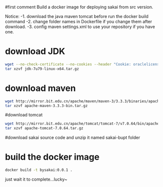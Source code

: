 #first comment
Build a docker image for deploying sakai from src version.

Notice:
-1. download the java maven tomcat before run the docker build command
-2. change folder names in Dockerfile if you change them after download.
-3. config maven settings.xml to use your repository if you have one.


# download JDK
```bash
wget --no-check-certificate --no-cookies --header "Cookie: oraclelicense=accept-securebackup-cookie" http://download.oracle.com/otn-pub/java/jdk/7u79-b15/jdk-7u79-linux-x64.tar.gz
tar xzvf jdk-7u79-linux-x64.tar.gz
```

# download maven
```bash
wget http://mirror.bit.edu.cn/apache/maven/maven-3/3.3.3/binaries/apache-maven-3.3.3-bin.tar.gz
tar xzvf apache-maven-3.3.3-bin.tar.gz
```

#download tomcat
```bash
wget http://mirror.bit.edu.cn/apache/tomcat/tomcat-7/v7.0.64/bin/apache-tomcat-7.0.64.tar.gz
tar xzvf apache-tomcat-7.0.64.tar.gz

```

#download sakai source code and unzip it named sakai-bupt folder


# build the docker image
```bash
docker build -t bysakai:0.0.1 .
```
just wait it to complete...lucky~
